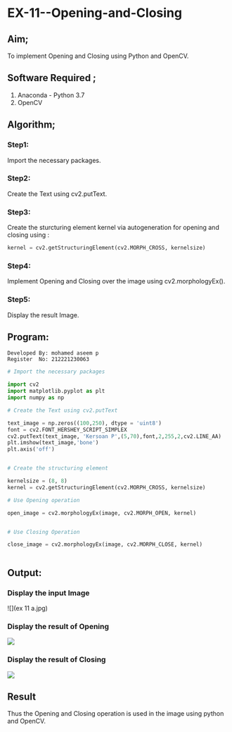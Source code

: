 # EX-11--Opening-and-Closing

## Aim;
To implement Opening and Closing using Python and OpenCV.

## Software Required ;
1. Anaconda - Python 3.7
2. OpenCV
## Algorithm;
### Step1:

Import the necessary packages.

### Step2:

Create the Text using cv2.putText.

### Step3:

Create the sturcturing element kernel via autogeneration for opening and closing using :
```Python
kernel = cv2.getStructuringElement(cv2.MORPH_CROSS, kernelsize)
```
### Step4:

Implement Opening and Closing over the image using cv2.morphologyEx().

### Step5:

Display the result Image.

## Program:
```
Developed By: mohamed aseem p
Register  No: 212221230063
```

``` Python
# Import the necessary packages

import cv2
import matplotlib.pyplot as plt
import numpy as np

# Create the Text using cv2.putText

text_image = np.zeros((100,250), dtype = 'uint8')
font = cv2.FONT_HERSHEY_SCRIPT_SIMPLEX
cv2.putText(text_image, 'Kersoan P',(5,70),font,2,255,2,cv2.LINE_AA)     
plt.imshow(text_image,'bone')
plt.axis('off')


# Create the structuring element

kernelsize = (8, 8)
kernel = cv2.getStructuringElement(cv2.MORPH_CROSS, kernelsize)

# Use Opening operation

open_image = cv2.morphologyEx(image, cv2.MORPH_OPEN, kernel)


# Use Closing Operation

close_image = cv2.morphologyEx(image, cv2.MORPH_CLOSE, kernel)



```
## Output:

### Display the input Image

![](ex 11 a.jpg)

### Display the result of Opening

![](Openimage.png)

### Display the result of Closing

![](Closeimage.png)

## Result
Thus the Opening and Closing operation is used in the image using python and OpenCV.
